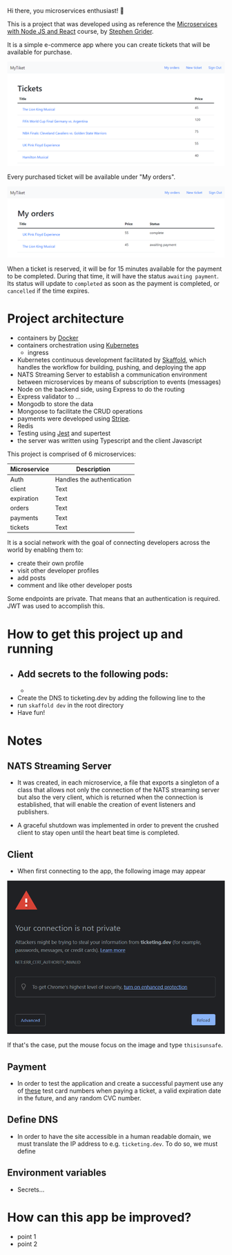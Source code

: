 Hi there, you microservices enthusiast! 🤠

This is a project that was developed using as reference the [Microservices with Node JS and React](https://www.udemy.com/course/microservices-with-node-js-and-react/) course, by [Stephen Grider](https://twitter.com/ste_grider).

It is a simple e-commerce app where you can create tickets that will be available for purchase.

![tickets](./img/tickets.png)

Every purchased ticket will be available under "My orders".

![orders](./img/orders.png)

When a ticket is reserved, it will be for 15 minutes available for the payment to be completed. During that time, it will have the status `awaiting payment`. Its status will update to `completed` as soon as the payment is completed, or `cancelled` if the time expires.

# Project architecture

- containers by [Docker](https://www.docker.com/)
- containers orchestration using [Kubernetes](https://kubernetes.io/)
  - ingress
- Kubernetes continuous development facilitated by [Skaffold](https://skaffold.dev/), which handles the workflow for building, pushing, and deploying the app
- NATS Streaming Server to establish a communication environment between microservices by means of subscription to events (messages)
- Node on the backend side, using Express to do the routing
- Express validator to ...
- Mongodb to store the data
- Mongoose to facilitate the CRUD operations
- payments were developed using [Stripe](https://stripe.com/en-gb).
- Redis
- Testing using [Jest](https://jestjs.io/) and supertest
- the server was written using Typescript and the client Javascript

This project is comprised of 6 microservices:

| Microservice | Description                |
| ------------ | -------------------------- |
| Auth         | Handles the authentication |
| client       | Text                       |
| expiration   | Text                       |
| orders       | Text                       |
| payments     | Text                       |
| tickets      | Text                       |

It is a social network with the goal of connecting developers across the world by enabling them to:

- create their own profile
- visit other developer profiles
- add posts
- comment and like other developer posts

Some endpoints are private. That means that an authentication is required. JWT was used to accomplish this.

# How to get this project up and running

- ## Add secrets to the following pods:
  -
- Create the DNS to ticketing.dev by adding the following line to the
- run `skaffold dev` in the root directory
- Have fun!

# Notes

## NATS Streaming Server

- It was created, in each microservice, a file that exports a singleton of a class that allows not only the connection of the NATS streaming server but also the very client, which is returned when the connection is established, that will enable the creation of event listeners and publishers.

- A graceful shutdown was implemented in order to prevent the crushed client to stay open until the heart beat time is completed.

## Client

- When first connecting to the app, the following image may appear

![initial client window](./img/browser-blocker.png)

If that's the case, put the mouse focus on the image and type `thisisunsafe`.

## Payment

- In order to test the application and create a successful payment use any of [these](https://stripe.com/docs/testing#cards) test card numbers when paying a ticket, a valid expiration date in the future, and any random CVC number.

## Define DNS

- In order to have the site accessible in a human readable domain, we must translate the IP address to e.g. `ticketing.dev`. To do so, we must define

## Environment variables

- Secrets...

# How can this app be improved?

- point 1
- point 2
